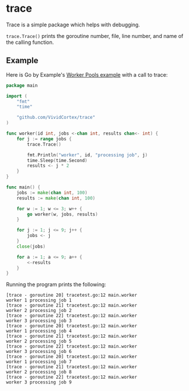 trace
=====
Trace is a simple package which helps with debugging.

`trace.Trace()` prints the goroutine number, file, line number, and name
of the calling function.

Example
---
Here is Go by Example's [Worker Pools example](https://gobyexample.com/worker-pools) with a
call to trace:

```go
package main

import (
	"fmt"
	"time"

	"github.com/VividCortex/trace"
)

func worker(id int, jobs <-chan int, results chan<- int) {
	for j := range jobs {
		trace.Trace()

		fmt.Println("worker", id, "processing job", j)
		time.Sleep(time.Second)
		results <- j * 2
	}
}

func main() {
	jobs := make(chan int, 100)
	results := make(chan int, 100)

	for w := 1; w <= 3; w++ {
		go worker(w, jobs, results)
	}

	for j := 1; j <= 9; j++ {
		jobs <- j
	}
	close(jobs)

	for a := 1; a <= 9; a++ {
		<-results
	}
}

```

Running the program prints the following:

```
[trace - goroutine 20] tracetest.go:12 main.worker
worker 1 processing job 1
[trace - goroutine 21] tracetest.go:12 main.worker
worker 2 processing job 2
[trace - goroutine 22] tracetest.go:12 main.worker
worker 3 processing job 3
[trace - goroutine 20] tracetest.go:12 main.worker
worker 1 processing job 4
[trace - goroutine 21] tracetest.go:12 main.worker
worker 2 processing job 5
[trace - goroutine 22] tracetest.go:12 main.worker
worker 3 processing job 6
[trace - goroutine 20] tracetest.go:12 main.worker
worker 1 processing job 7
[trace - goroutine 21] tracetest.go:12 main.worker
worker 2 processing job 8
[trace - goroutine 22] tracetest.go:12 main.worker
worker 3 processing job 9
```
